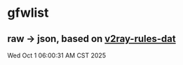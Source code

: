 # gfwlist
## raw -> json, based on [v2ray-rules-dat](https://github.com/Loyalsoldier/v2ray-rules-dat)
Wed Oct  1 06:00:31 AM CST 2025

